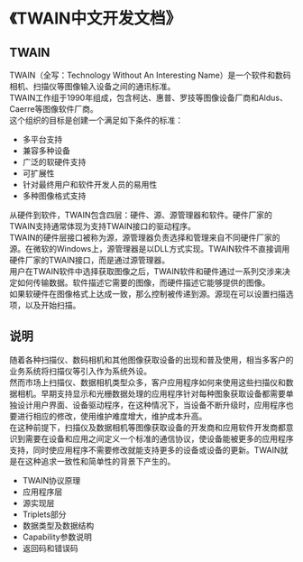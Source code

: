 《TWAIN中文开发文档》
===================================================

TWAIN
----------
TWAIN（全写：Technology Without An Interesting Name）是一个软件和数码相机、扫描仪等图像输入设备之间的通讯标准。  
TWAIN工作组于1990年组成，包含柯达、惠普、罗技等图像设备厂商和Aldus、Caerre等图像软件厂商。  
这个组织的目标是创建一个满足如下条件的标准：  

- 多平台支持
- 兼容多种设备
- 广泛的软硬件支持
- 可扩展性
- 针对最终用户和软件开发人员的易用性
- 多种图像格式支持  

从硬件到软件，TWAIN包含四层：硬件、源、源管理器和软件。硬件厂家的TWAIN支持通常体现为支持TWAIN接口的驱动程序。  
TWAIN的硬件层接口被称为源，源管理器负责选择和管理来自不同硬件厂家的源。在微软的Windows上，源管理器是以DLL方式实现。TWAIN软件不直接调用硬件厂家的TWAIN接口，而是通过源管理器。  
用户在TWAIN软件中选择获取图像之后，TWAIN软件和硬件通过一系列交涉来决定如何传输数据。软件描述它需要的图像，而硬件描述它能够提供的图像。  
如果软硬件在图像格式上达成一致，那么控制被传递到源。源现在可以设置扫描选项，以及开始扫描。  

说明
----------
随着各种扫描仪、数码相机和其他图像获取设备的出现和普及使用，相当多客户的业务系统将扫描仪等引入作为系统外设。  
然而市场上扫描仪、数据相机类型众多，客户应用程序如何来使用这些扫描仪和数据相机。早期支持显示和光栅数据处理的应用程序针对每种图象获取设备都需要单独设计用户界面、设备驱动程序，在这种情况下，当设备不断升级时，应用程序也要进行相应的修改，使用维护难度增大，维护成本升高。  
在这种前提下，扫描仪及数据相机等图像获取设备的开发商和应用软件开发商都意识到需要在设备和应用之间定义一个标准的通信协议，使设备能被更多的应用程序支持，同时使应用程序不需要修改就能支持更多的设备或设备的更新。TWAIN就是在这种追求一致性和简单性的背景下产生的。  


- TWAIN协议原理
- 应用程序层
- 源实现层
- Triplets部分
- 数据类型及数据结构
- Capability参数说明
- 返回码和错误码


